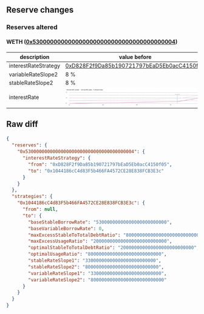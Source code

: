## Reserve changes

### Reserves altered

#### WETH ([0x5300000000000000000000000000000000000004](https://scrollscan.com/address/0x5300000000000000000000000000000000000004))

| description | value before | value after |
| --- | --- | --- |
| interestRateStrategy | [0xD828F2f9Da85b190721797bEaD5Eb0acC4150f05](https://scrollscan.com/address/0xD828F2f9Da85b190721797bEaD5Eb0acC4150f05) | [0x1044186cC4d83F5b466FA4572CE28E838FCB3E3c](https://scrollscan.com/address/0x1044186cC4d83F5b466FA4572CE28E838FCB3E3c) |
| variableRateSlope2 | 8 % | 80 % |
| stableRateSlope2 | 8 % | 80 % |
| interestRate | ![before](/.assets/7af3d32d5b53ea30044e549f0c9e403bbecdaaf1.svg) | ![after](/.assets/ca95ddfd1ad1b620d55be691c73b3c69ffb3f3f0.svg) |

## Raw diff

```json
{
  "reserves": {
    "0x5300000000000000000000000000000000000004": {
      "interestRateStrategy": {
        "from": "0xD828F2f9Da85b190721797bEaD5Eb0acC4150f05",
        "to": "0x1044186cC4d83F5b466FA4572CE28E838FCB3E3c"
      }
    }
  },
  "strategies": {
    "0x1044186cC4d83F5b466FA4572CE28E838FCB3E3c": {
      "from": null,
      "to": {
        "baseStableBorrowRate": "53000000000000000000000000",
        "baseVariableBorrowRate": 0,
        "maxExcessStableToTotalDebtRatio": "800000000000000000000000000",
        "maxExcessUsageRatio": "200000000000000000000000000",
        "optimalStableToTotalDebtRatio": "200000000000000000000000000",
        "optimalUsageRatio": "800000000000000000000000000",
        "stableRateSlope1": "33000000000000000000000000",
        "stableRateSlope2": "800000000000000000000000000",
        "variableRateSlope1": "33000000000000000000000000",
        "variableRateSlope2": "800000000000000000000000000"
      }
    }
  }
}
```